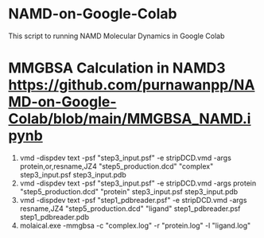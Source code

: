 # NAMD-on-Google-Colab
This script to running NAMD Molecular Dynamics in Google Colab

# MMGBSA Calculation in NAMD3 https://github.com/purnawanpp/NAMD-on-Google-Colab/blob/main/MMGBSA_NAMD.ipynb

1. vmd -dispdev text -psf "step3_input.psf" -e stripDCD.vmd -args protein,or,resname,JZ4 "step5_production.dcd" "complex" step3_input.psf step3_input.pdb
2. vmd -dispdev text -psf "step3_input.psf" -e stripDCD.vmd -args protein "step5_production.dcd" "protein" step3_input.psf step3_input.pdb
3. vmd -dispdev text -psf "step1_pdbreader.psf" -e stripDCD.vmd -args resname,JZ4 "step5_production.dcd" "ligand" step1_pdbreader.psf step1_pdbreader.pdb
4. molaical.exe -mmgbsa -c "complex.log" -r "protein.log" -l "ligand.log"
